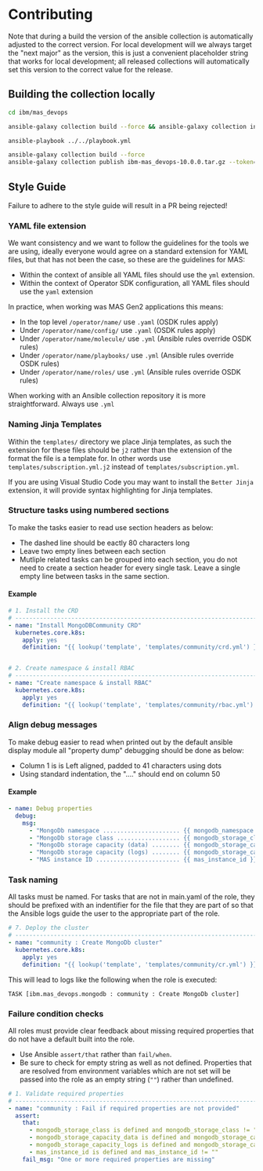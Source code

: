 # Contributing

Note that during a build the version of the ansible collection is automatically adjusted to the correct version.  For local development will we always target the "next major" as the version, this is just a convenient placeholder string that works for local development; all released collections will automatically set this version to the correct value for the release.

## Building the collection locally

```bash
cd ibm/mas_devops

ansible-galaxy collection build --force && ansible-galaxy collection install ibm-mas_devops-10.0.0.tar.gz --force

ansible-playbook ../../playbook.yml
```

```bash
ansible-galaxy collection build --force
ansible-galaxy collection publish ibm-mas_devops-10.0.0.tar.gz --token=$ANSIBLE_GALAXY_TOKEN
```

## Style Guide
Failure to adhere to the style guide will result in a PR being rejected!

### YAML file extension
We want consistency and we want to follow the guidelines for the tools we are using, ideally everyone would agree on a standard extension for YAML files, but that has not been the case, so these are the guidelines for MAS:

- Within the context of ansible all YAML files should use the `yml` extension.
- Within the context of Operator SDK configuration, all YAML files should use the `yaml` extension

In practice, when working was MAS Gen2 applications this means:
- In the top level `/operator/name/` use `.yaml` (OSDK rules apply)
- Under `/operator/name/config/` use `.yaml` (OSDK rules apply)
- Under `/operator/name/molecule/` use `.yml` (Ansible rules override OSDK rules)
- Under `/operator/name/playbooks/` use `.yml` (Ansible rules override OSDK rules)
- Under `/operator/name/roles/` use `.yml` (Ansible rules override OSDK rules)

When working with an Ansible collection repository it is more straightforward.  Always use `.yml`

### Naming Jinja Templates
Within the `templates/` directory we place Jinja templates, as such the extension for these files should be `j2` rather than the extension of the format the file is a template for.  In other words use `templates/subscription.yml.j2` instead of `templates/subscription.yml`.

If you are using Visual Studio Code you may want to install the `Better Jinja` extension, it will provide syntax highlighting for Jinja templates.

### Structure tasks using numbered sections
To make the tasks easier to read use section headers as below:
- The dashed line should be eactly 80 characters long
- Leave two empty lines between each section
- Mutliple related tasks can be grouped into each section, you do not need to create a section header for every single task.  Leave a single empty line between tasks in the same section.

#### Example
```yaml
# 1. Install the CRD
# -----------------------------------------------------------------------------
- name: "Install MongoDBCommunity CRD"
  kubernetes.core.k8s:
    apply: yes
    definition: "{{ lookup('template', 'templates/community/crd.yml') }}"


# 2. Create namespace & install RBAC
# -----------------------------------------------------------------------------
- name: "Create namespace & install RBAC"
  kubernetes.core.k8s:
    apply: yes
    definition: "{{ lookup('template', 'templates/community/rbac.yml') }}"
```

### Align debug messages
To make debug easier to read when printed out by the default ansible display module all "property dump" debugging should be done as below:
- Column 1 is is Left aligned, padded to 41 characters using dots
- Using standard indentation, the "...." should end on column 50

#### Example
```yaml
- name: Debug properties
  debug:
    msg:
      - "MongoDb namespace ...................... {{ mongodb_namespace }}"
      - "MongoDb storage class .................. {{ mongodb_storage_class }}"
      - "MongoDb storage capacity (data) ........ {{ mongodb_storage_capacity_data }}"
      - "MongoDb storage capacity (logs) ........ {{ mongodb_storage_capacity_logs }}"
      - "MAS instance ID ........................ {{ mas_instance_id }}"
```

### Task naming
All tasks must be named.  For tasks that are not in main.yaml of the role, they should be prefixed with an indentifier for the file that they are part of so that the Ansible logs guide the user to the appropriate part of the role.

```yaml
# 7. Deploy the cluster
# -----------------------------------------------------------------------------
- name: "community : Create MongoDb cluster"
  kubernetes.core.k8s:
    apply: yes
    definition: "{{ lookup('template', 'templates/community/cr.yml') }}"
```

This will lead to logs like the following when the role is executed:
```
TASK [ibm.mas_devops.mongodb : community : Create MongoDb cluster]
```

### Failure condition checks
All roles must provide clear feedback about missing required properties that do not have a default built into the role.
- Use Ansible `assert/that` rather than `fail/when`.
- Be sure to check for empty string as well as not defined.  Properties that are resolved from environment variables which are not set will be passed into the role as an empty string (`""`) rather than undefined.

```yaml
# 1. Validate required properties
# -----------------------------------------------------------------------------
- name: "community : Fail if required properties are not provided"
  assert:
    that:
      - mongodb_storage_class is defined and mongodb_storage_class != ""
      - mongodb_storage_capacity_data is defined and mongodb_storage_capacity_data != ""
      - mongodb_storage_capacity_logs is defined and mongodb_storage_capacity_logs != ""
      - mas_instance_id is defined and mas_instance_id != ""
    fail_msg: "One or more required properties are missing"
```
